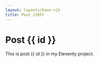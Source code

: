 ```yaml
---
layout: layouts/base.njk
title: Post 12657
---
```


# Post {{ id }}

This is post {{ id }} in my Eleventy project.
